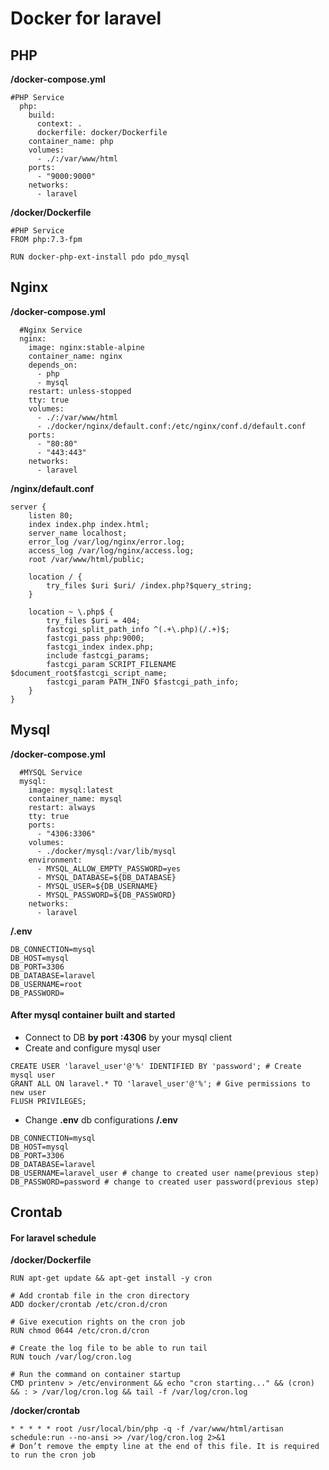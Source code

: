 # Docker for laravel

## PHP

<b>/docker-compose.yml</b>  
```
#PHP Service
  php:
    build:
      context: .
      dockerfile: docker/Dockerfile
    container_name: php
    volumes:
      - ./:/var/www/html
    ports:
      - "9000:9000"
    networks:
      - laravel
```

<b>/docker/Dockerfile</b>  
```
#PHP Service
FROM php:7.3-fpm

RUN docker-php-ext-install pdo pdo_mysql
```

## Nginx
<b>/docker-compose.yml</b>  
```
  #Nginx Service
  nginx:
    image: nginx:stable-alpine
    container_name: nginx
    depends_on:
      - php
      - mysql
    restart: unless-stopped
    tty: true
    volumes:
      - ./:/var/www/html
      - ./docker/nginx/default.conf:/etc/nginx/conf.d/default.conf
    ports:
      - "80:80"
      - "443:443"
    networks:
      - laravel
```

<b>/nginx/default.conf</b>  
```
server {
    listen 80;
    index index.php index.html;
    server_name localhost;
    error_log /var/log/nginx/error.log;
    access_log /var/log/nginx/access.log;
    root /var/www/html/public;

    location / {
        try_files $uri $uri/ /index.php?$query_string;
    }

    location ~ \.php$ {
        try_files $uri = 404;
        fastcgi_split_path_info ^(.+\.php)(/.+)$;
        fastcgi_pass php:9000;
        fastcgi_index index.php;
        include fastcgi_params;
        fastcgi_param SCRIPT_FILENAME $document_root$fastcgi_script_name;
        fastcgi_param PATH_INFO $fastcgi_path_info;
    }
}
```

## Mysql
<b>/docker-compose.yml</b>  
```
  #MYSQL Service
  mysql:
    image: mysql:latest
    container_name: mysql
    restart: always
    tty: true
    ports:
      - "4306:3306"
    volumes:
      - ./docker/mysql:/var/lib/mysql
    environment:
      - MYSQL_ALLOW_EMPTY_PASSWORD=yes
      - MYSQL_DATABASE=${DB_DATABASE}
      - MYSQL_USER=${DB_USERNAME}
      - MYSQL_PASSWORD=${DB_PASSWORD}
    networks:
      - laravel
```

<b>/.env</b>  
```
DB_CONNECTION=mysql
DB_HOST=mysql
DB_PORT=3306
DB_DATABASE=laravel
DB_USERNAME=root
DB_PASSWORD=
```
#### After mysql container built and started
- Connect to DB <b>by port :4306</b> by your mysql client
- Create and configure mysql user
```
CREATE USER 'laravel_user'@'%' IDENTIFIED BY 'password'; # Create mysql user
GRANT ALL ON laravel.* TO 'laravel_user'@'%'; # Give permissions to new user
FLUSH PRIVILEGES;
```
- Change <b>.env</b> db configurations
<b>/.env</b>  
```
DB_CONNECTION=mysql
DB_HOST=mysql
DB_PORT=3306
DB_DATABASE=laravel
DB_USERNAME=laravel_user # change to created user name(previous step)
DB_PASSWORD=password # change to created user password(previous step)
```
## Crontab
#### For laravel schedule
<b>/docker/Dockerfile</b>  
```
RUN apt-get update && apt-get install -y cron

# Add crontab file in the cron directory
ADD docker/crontab /etc/cron.d/cron

# Give execution rights on the cron job
RUN chmod 0644 /etc/cron.d/cron

# Create the log file to be able to run tail
RUN touch /var/log/cron.log

# Run the command on container startup
CMD printenv > /etc/environment && echo "cron starting..." && (cron) && : > /var/log/cron.log && tail -f /var/log/cron.log
```
<b>/docker/crontab</b>  
```
* * * * * root /usr/local/bin/php -q -f /var/www/html/artisan schedule:run --no-ansi >> /var/log/cron.log 2>&1
# Don’t remove the empty line at the end of this file. It is required to run the cron job
```
